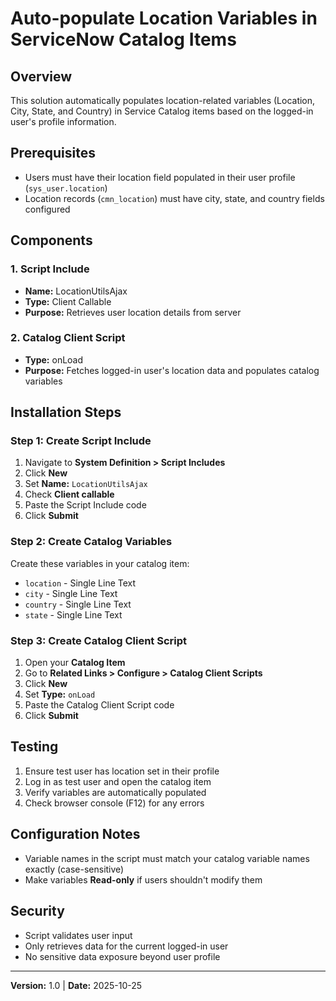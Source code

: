 # Auto-populate Location Variables in ServiceNow Catalog Items

## Overview

This solution automatically populates location-related variables (Location, City, State, and Country) in Service Catalog items based on the logged-in user's profile information.

## Prerequisites

- Users must have their location field populated in their user profile (`sys_user.location`)
- Location records (`cmn_location`) must have city, state, and country fields configured

## Components

### 1. Script Include
- **Name:** LocationUtilsAjax
- **Type:** Client Callable
- **Purpose:** Retrieves user location details from server

### 2. Catalog Client Script
- **Type:** onLoad
- **Purpose:** Fetches logged-in user's location data and populates catalog variables

## Installation Steps

### Step 1: Create Script Include

1. Navigate to **System Definition > Script Includes**
2. Click **New**
3. Set **Name:** `LocationUtilsAjax`
4. Check **Client callable**
5. Paste the Script Include code
6. Click **Submit**

### Step 2: Create Catalog Variables

Create these variables in your catalog item:

- `location` - Single Line Text
- `city` - Single Line Text
- `country` - Single Line Text
- `state` - Single Line Text

### Step 3: Create Catalog Client Script

1. Open your **Catalog Item**
2. Go to **Related Links > Configure > Catalog Client Scripts**
3. Click **New**
4. Set **Type:** `onLoad`
5. Paste the Catalog Client Script code
6. Click **Submit**

## Testing

1. Ensure test user has location set in their profile
2. Log in as test user and open the catalog item
3. Verify variables are automatically populated
4. Check browser console (F12) for any errors

## Configuration Notes

- Variable names in the script must match your catalog variable names exactly (case-sensitive)
- Make variables **Read-only** if users shouldn't modify them

## Security

- Script validates user input
- Only retrieves data for the current logged-in user
- No sensitive data exposure beyond user profile

---

**Version:** 1.0 | **Date:** 2025-10-25
